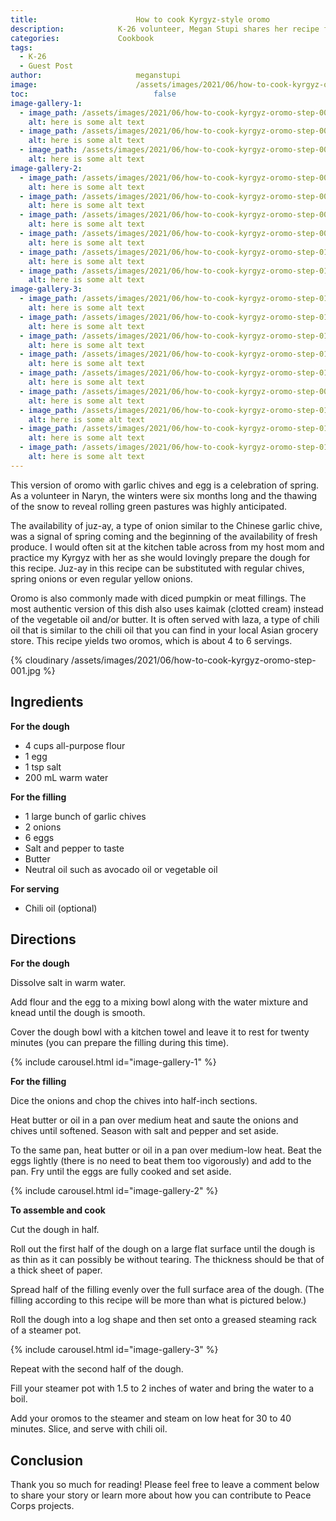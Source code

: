 ```yaml
---
title:						How to cook Kyrgyz-style oromo
description:			K-26 volunteer, Megan Stupi shares her recipe for Oromo that she learned while serving in Kalinin village in the At Bashy region of Naryn.
categories:				Cookbook
tags:
  - K-26
  - Guest Post
author:						meganstupi
image:						/assets/images/2021/06/how-to-cook-kyrgyz-oromo-hero.jpg
toc:							false
image-gallery-1:
  - image_path: /assets/images/2021/06/how-to-cook-kyrgyz-oromo-step-004.jpg
    alt: here is some alt text
  - image_path: /assets/images/2021/06/how-to-cook-kyrgyz-oromo-step-003.jpg
    alt: here is some alt text
  - image_path: /assets/images/2021/06/how-to-cook-kyrgyz-oromo-step-002.jpg
    alt: here is some alt text
image-gallery-2:
  - image_path: /assets/images/2021/06/how-to-cook-kyrgyz-oromo-step-009.jpg
    alt: here is some alt text
  - image_path: /assets/images/2021/06/how-to-cook-kyrgyz-oromo-step-008.jpg
    alt: here is some alt text
  - image_path: /assets/images/2021/06/how-to-cook-kyrgyz-oromo-step-006.jpg
    alt: here is some alt text
  - image_path: /assets/images/2021/06/how-to-cook-kyrgyz-oromo-step-005.jpg
    alt: here is some alt text
  - image_path: /assets/images/2021/06/how-to-cook-kyrgyz-oromo-step-011.jpg
    alt: here is some alt text
  - image_path: /assets/images/2021/06/how-to-cook-kyrgyz-oromo-step-010.jpg
    alt: here is some alt text
image-gallery-3:
  - image_path: /assets/images/2021/06/how-to-cook-kyrgyz-oromo-step-013.jpg
    alt: here is some alt text
  - image_path: /assets/images/2021/06/how-to-cook-kyrgyz-oromo-step-014.jpg
    alt: here is some alt text
  - image_path: /assets/images/2021/06/how-to-cook-kyrgyz-oromo-step-015.jpg
    alt: here is some alt text
  - image_path: /assets/images/2021/06/how-to-cook-kyrgyz-oromo-step-016.jpg
    alt: here is some alt text
  - image_path: /assets/images/2021/06/how-to-cook-kyrgyz-oromo-step-017.jpg
    alt: here is some alt text
  - image_path: /assets/images/2021/06/how-to-cook-kyrgyz-oromo-step-007.jpg
    alt: here is some alt text
  - image_path: /assets/images/2021/06/how-to-cook-kyrgyz-oromo-step-012.jpg
    alt: here is some alt text
  - image_path: /assets/images/2021/06/how-to-cook-kyrgyz-oromo-step-019.jpg
    alt: here is some alt text
  - image_path: /assets/images/2021/06/how-to-cook-kyrgyz-oromo-step-018.jpg
    alt: here is some alt text
---
```


This version of oromo with garlic chives and egg is a celebration of spring. As a volunteer in Naryn, the winters were six months long and the thawing of the snow to reveal rolling green pastures was highly anticipated. 

The availability of juz-ay, a type of onion similar to the Chinese garlic chive, was a signal of spring coming and the beginning of the availability of fresh produce. I would often sit at the kitchen table across from my host mom and practice my Kyrgyz with her as she would lovingly prepare the dough for this recipe. Juz-ay in this recipe can be substituted with regular chives, spring onions or even regular yellow onions. 

Oromo is also commonly made with diced pumpkin or meat fillings. The most authentic version of this dish also uses kaimak (clotted cream) instead of the vegetable oil and/or butter. It is often served with laza, a type of chili oil that is similar to the chili oil that you can find in your local Asian grocery store. This recipe yields two oromos, which is about 4 to 6 servings.

{% cloudinary /assets/images/2021/06/how-to-cook-kyrgyz-oromo-step-001.jpg %}

## Ingredients

**For the dough**
- 4 cups all-purpose flour
- 1 egg
- 1 tsp salt
- 200 mL warm water

**For the filling**
- 1 large bunch of garlic chives
- 2 onions
- 6 eggs
- Salt and pepper to taste
- Butter
- Neutral oil such as avocado oil or vegetable oil

**For serving**
- Chili oil (optional)

## Directions

**For the dough**

Dissolve salt in warm water. 

Add flour and the egg to a mixing bowl along with the water mixture and knead until the dough is smooth.

Cover the dough bowl with a kitchen towel and leave it to rest for twenty minutes (you can prepare the filling during this time).

{% include carousel.html id="image-gallery-1" %}

**For the filling**

Dice the onions and chop the chives into half-inch sections.

Heat butter or oil in a pan over medium heat and saute the onions and chives until softened. Season with salt and pepper and set aside.

To the same pan, heat butter or oil in a pan over medium-low heat. Beat the eggs lightly (there is no need to beat them too vigorously) and add to the pan. Fry until the eggs are fully cooked and set aside. 

{% include carousel.html id="image-gallery-2" %}

**To assemble and cook**

Cut the dough in half.

Roll out the first half of the dough on a large flat surface until the dough is as thin as it can possibly be without tearing. The thickness should be that of a thick sheet of paper.

Spread half of the filling evenly over the full surface area of the dough. (The filling according to this recipe will be more than what is pictured below.)

Roll the dough into a log shape and then set onto a greased steaming rack of a steamer pot. 

{% include carousel.html id="image-gallery-3" %}

Repeat with the second half of the dough.

Fill your steamer pot with 1.5 to 2 inches of water and bring the water to a boil.

Add your oromos to the steamer and steam on low heat for 30 to 40 minutes. Slice, and serve with chili oil.

## Conclusion

Thank you so much for reading! Please feel free to leave a comment below to share your story or learn more about how you can contribute to Peace Corps projects.